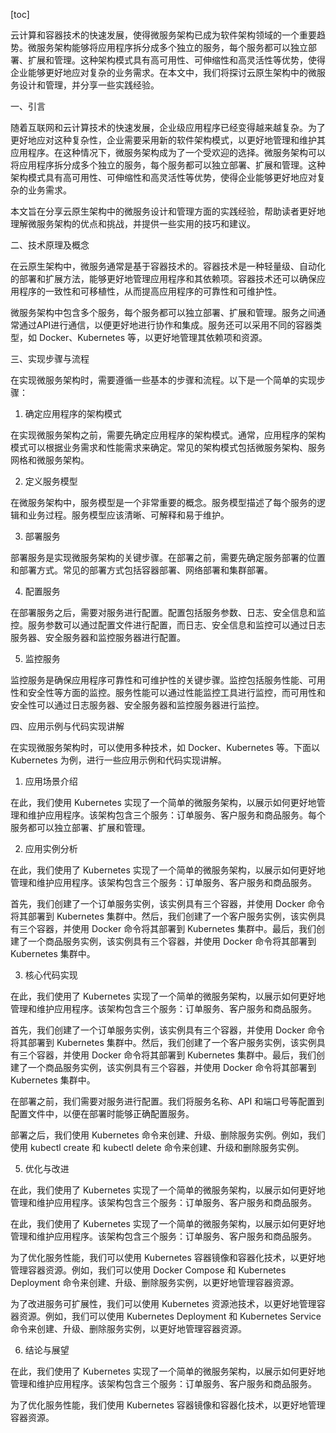 
[toc]                    
                
                
云计算和容器技术的快速发展，使得微服务架构已成为软件架构领域的一个重要趋势。微服务架构能够将应用程序拆分成多个独立的服务，每个服务都可以独立部署、扩展和管理。这种架构模式具有高可用性、可伸缩性和高灵活性等优势，使得企业能够更好地应对复杂的业务需求。在本文中，我们将探讨云原生架构中的微服务设计和管理，并分享一些实践经验。

一、引言

随着互联网和云计算技术的快速发展，企业级应用程序已经变得越来越复杂。为了更好地应对这种复杂性，企业需要采用新的软件架构模式，以更好地管理和维护其应用程序。在这种情况下，微服务架构成为了一个受欢迎的选择。微服务架构可以将应用程序拆分成多个独立的服务，每个服务都可以独立部署、扩展和管理。这种架构模式具有高可用性、可伸缩性和高灵活性等优势，使得企业能够更好地应对复杂的业务需求。

本文旨在分享云原生架构中的微服务设计和管理方面的实践经验，帮助读者更好地理解微服务架构的优点和挑战，并提供一些实用的技巧和建议。

二、技术原理及概念

在云原生架构中，微服务通常是基于容器技术的。容器技术是一种轻量级、自动化的部署和扩展方法，能够更好地管理应用程序和其依赖项。容器技术还可以确保应用程序的一致性和可移植性，从而提高应用程序的可靠性和可维护性。

微服务架构中包含多个服务，每个服务都可以独立部署、扩展和管理。服务之间通常通过API进行通信，以便更好地进行协作和集成。服务还可以采用不同的容器类型，如 Docker、Kubernetes 等，以更好地管理其依赖项和资源。

三、实现步骤与流程

在实现微服务架构时，需要遵循一些基本的步骤和流程。以下是一个简单的实现步骤：

1. 确定应用程序的架构模式

在实现微服务架构之前，需要先确定应用程序的架构模式。通常，应用程序的架构模式可以根据业务需求和性能需求来确定。常见的架构模式包括微服务架构、服务网格和微服务架构。

2. 定义服务模型

在微服务架构中，服务模型是一个非常重要的概念。服务模型描述了每个服务的逻辑和业务过程。服务模型应该清晰、可解释和易于维护。

3. 部署服务

部署服务是实现微服务架构的关键步骤。在部署之前，需要先确定服务部署的位置和部署方式。常见的部署方式包括容器部署、网络部署和集群部署。

4. 配置服务

在部署服务之后，需要对服务进行配置。配置包括服务参数、日志、安全信息和监控。服务参数可以通过配置文件进行配置，而日志、安全信息和监控可以通过日志服务器、安全服务器和监控服务器进行配置。

5. 监控服务

监控服务是确保应用程序可靠性和可维护性的关键步骤。监控包括服务性能、可用性和安全性等方面的监控。服务性能可以通过性能监控工具进行监控，而可用性和安全性可以通过日志服务器、安全服务器和监控服务器进行监控。

四、应用示例与代码实现讲解

在实现微服务架构时，可以使用多种技术，如 Docker、Kubernetes 等。下面以 Kubernetes 为例，进行一些应用示例和代码实现讲解。

1. 应用场景介绍

在此，我们使用 Kubernetes 实现了一个简单的微服务架构，以展示如何更好地管理和维护应用程序。该架构包含三个服务：订单服务、客户服务和商品服务。每个服务都可以独立部署、扩展和管理。

2. 应用实例分析

在此，我们使用了 Kubernetes 实现了一个简单的微服务架构，以展示如何更好地管理和维护应用程序。该架构包含三个服务：订单服务、客户服务和商品服务。

首先，我们创建了一个订单服务实例，该实例具有三个容器，并使用 Docker 命令将其部署到 Kubernetes 集群中。然后，我们创建了一个客户服务实例，该实例具有三个容器，并使用 Docker 命令将其部署到 Kubernetes 集群中。最后，我们创建了一个商品服务实例，该实例具有三个容器，并使用 Docker 命令将其部署到 Kubernetes 集群中。

3. 核心代码实现

在此，我们使用了 Kubernetes 实现了一个简单的微服务架构，以展示如何更好地管理和维护应用程序。该架构包含三个服务：订单服务、客户服务和商品服务。

首先，我们创建了一个订单服务实例，该实例具有三个容器，并使用 Docker 命令将其部署到 Kubernetes 集群中。然后，我们创建了一个客户服务实例，该实例具有三个容器，并使用 Docker 命令将其部署到 Kubernetes 集群中。最后，我们创建了一个商品服务实例，该实例具有三个容器，并使用 Docker 命令将其部署到 Kubernetes 集群中。

在部署之前，我们需要对服务进行配置。我们将服务名称、API 和端口号等配置到配置文件中，以便在部署时能够正确配置服务。

部署之后，我们使用 Kubernetes 命令来创建、升级、删除服务实例。例如，我们使用 kubectl create 和 kubectl delete 命令来创建、升级和删除服务实例。

5. 优化与改进

在此，我们使用了 Kubernetes 实现了一个简单的微服务架构，以展示如何更好地管理和维护应用程序。该架构包含三个服务：订单服务、客户服务和商品服务。

在此，我们使用了 Kubernetes 实现了一个简单的微服务架构，以展示如何更好地管理和维护应用程序。该架构包含三个服务：订单服务、客户服务和商品服务。

为了优化服务性能，我们可以使用 Kubernetes 容器镜像和容器化技术，以更好地管理容器资源。例如，我们可以使用 Docker Compose 和 Kubernetes Deployment 命令来创建、升级、删除服务实例，以更好地管理容器资源。

为了改进服务可扩展性，我们可以使用 Kubernetes 资源池技术，以更好地管理容器资源。例如，我们可以使用 Kubernetes Deployment 和 Kubernetes Service 命令来创建、升级、删除服务实例，以更好地管理容器资源。

6. 结论与展望

在此，我们使用了 Kubernetes 实现了一个简单的微服务架构，以展示如何更好地管理和维护应用程序。该架构包含三个服务：订单服务、客户服务和商品服务。

为了优化服务性能，我们使用 Kubernetes 容器镜像和容器化技术，以更好地管理容器资源。

